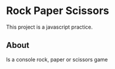 # Rock Paper Scissors
This project is a javascript practice.

## About
Is a console rock, paper or scissors game
